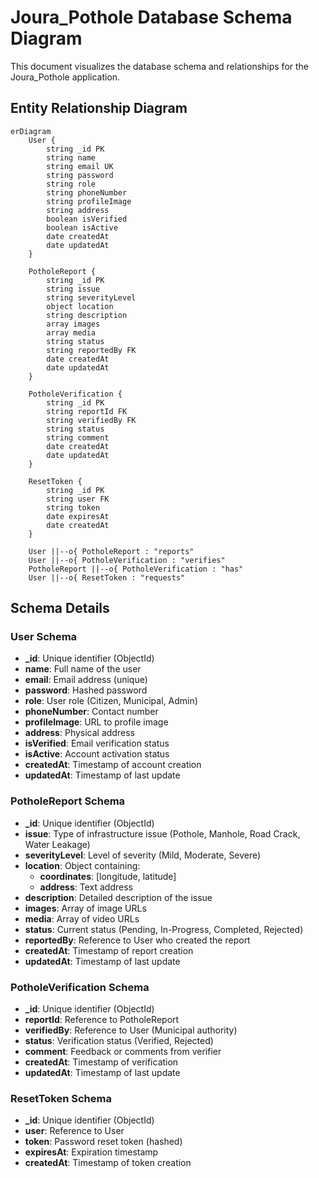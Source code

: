 # Joura_Pothole Database Schema Diagram

This document visualizes the database schema and relationships for the Joura_Pothole application.

## Entity Relationship Diagram

```mermaid
erDiagram
    User {
        string _id PK
        string name
        string email UK
        string password
        string role
        string phoneNumber
        string profileImage
        string address
        boolean isVerified
        boolean isActive
        date createdAt
        date updatedAt
    }
    
    PotholeReport {
        string _id PK
        string issue
        string severityLevel
        object location
        string description
        array images
        array media
        string status
        string reportedBy FK
        date createdAt
        date updatedAt
    }
    
    PotholeVerification {
        string _id PK
        string reportId FK
        string verifiedBy FK
        string status
        string comment
        date createdAt
        date updatedAt
    }
    
    ResetToken {
        string _id PK
        string user FK
        string token
        date expiresAt
        date createdAt
    }

    User ||--o{ PotholeReport : "reports"
    User ||--o{ PotholeVerification : "verifies"
    PotholeReport ||--o{ PotholeVerification : "has"
    User ||--o{ ResetToken : "requests"
```

## Schema Details

### User Schema
- **_id**: Unique identifier (ObjectId)
- **name**: Full name of the user
- **email**: Email address (unique)
- **password**: Hashed password
- **role**: User role (Citizen, Municipal, Admin)
- **phoneNumber**: Contact number
- **profileImage**: URL to profile image
- **address**: Physical address
- **isVerified**: Email verification status
- **isActive**: Account activation status
- **createdAt**: Timestamp of account creation
- **updatedAt**: Timestamp of last update

### PotholeReport Schema
- **_id**: Unique identifier (ObjectId)
- **issue**: Type of infrastructure issue (Pothole, Manhole, Road Crack, Water Leakage)
- **severityLevel**: Level of severity (Mild, Moderate, Severe)
- **location**: Object containing:
  - **coordinates**: [longitude, latitude]
  - **address**: Text address
- **description**: Detailed description of the issue
- **images**: Array of image URLs
- **media**: Array of video URLs
- **status**: Current status (Pending, In-Progress, Completed, Rejected)
- **reportedBy**: Reference to User who created the report
- **createdAt**: Timestamp of report creation
- **updatedAt**: Timestamp of last update

### PotholeVerification Schema
- **_id**: Unique identifier (ObjectId)
- **reportId**: Reference to PotholeReport
- **verifiedBy**: Reference to User (Municipal authority)
- **status**: Verification status (Verified, Rejected)
- **comment**: Feedback or comments from verifier
- **createdAt**: Timestamp of verification
- **updatedAt**: Timestamp of last update

### ResetToken Schema
- **_id**: Unique identifier (ObjectId)
- **user**: Reference to User
- **token**: Password reset token (hashed)
- **expiresAt**: Expiration timestamp
- **createdAt**: Timestamp of token creation